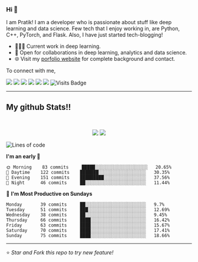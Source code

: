 
### Hi 👋 
I am Pratik! I am a developer who is passionate about stuff like deep learning and data science. Few tech that I enjoy working in, are Python, C++, PyTorch, and  Flask. Also, I have just started tech-blogging! 

- 👨🏽‍💻 Current work in deep learning.
- 🤝 Open for collaborations in deep learning, analytics and data science.
- 🌐 Visit my [porfolio website](https://pr2tik1.github.io/) for complete background and contact.

To connect with me,

[<img src="https://img.shields.io/badge/twitter-%231DA1F2.svg?&style=for-the-badge&logo=twitter&logoColor=white" />](https://twitter.com/Pratikpkb) [<img src="https://img.shields.io/badge/medium-%2312100E.svg?&style=for-the-badge&logo=medium&logoColor=white" />](https://medium.com/@pratikbaitha04)  [<img src="https://img.shields.io/badge/linkedin-%230077B5.svg?&style=for-the-badge&logo=linkedin&logoColor=white" />](https://www.linkedin.com/in/pratik-kumar04/) [<img src = "https://img.shields.io/badge/instagram-%23E4405F.svg?&style=for-the-badge&logo=instagram&logoColor=white">](https://www.instagram.com/pratikkumar04/) [<img src = "https://img.shields.io/badge/facebook-%231877F2.svg?&style=for-the-badge&logo=facebook&logoColor=white">](https://www.facebook.com/pr2tik1) [<img src ="https://img.shields.io/badge/portfolio-web-%23.svg?&style=for-the-badge&logo=&logoColor=white%22">](https://pr2tik1.github.io/) ![Visits Badge](https://badges.pufler.dev/visits/pr2tik1/pr2tik1?style=for-the-badge ) 

---
## My github Stats!!

<br>

<p align = "center">
  <img src = "https://github-readme-stats.vercel.app/api?username=pr2tik1&show_icons=true&theme=radical&line_height=27">
  <img src = "https://github-readme-stats.vercel.app/api/top-langs/?username=pr2tik1&hide=css,html&theme=tokyonight">
</p>


<!--START_SECTION:waka-->
![Lines of code](https://img.shields.io/badge/From%20Hello%20World%20I've%20written-15326327%20Lines%20of%20code-blue)

**I'm an early 🐤** 

```text
🌞 Morning    83 commits     █████░░░░░░░░░░░░░░░░░░░░   20.65% 
🌆 Daytime    122 commits    ███████░░░░░░░░░░░░░░░░░░   30.35% 
🌃 Evening    151 commits    █████████░░░░░░░░░░░░░░░░   37.56% 
🌙 Night      46 commits     ██░░░░░░░░░░░░░░░░░░░░░░░   11.44%

```
📅 **I'm Most Productive on Sundays** 

```text
Monday       39 commits     ██░░░░░░░░░░░░░░░░░░░░░░░   9.7% 
Tuesday      51 commits     ███░░░░░░░░░░░░░░░░░░░░░░   12.69% 
Wednesday    38 commits     ██░░░░░░░░░░░░░░░░░░░░░░░   9.45% 
Thursday     66 commits     ████░░░░░░░░░░░░░░░░░░░░░   16.42% 
Friday       63 commits     ████░░░░░░░░░░░░░░░░░░░░░   15.67% 
Saturday     70 commits     ████░░░░░░░░░░░░░░░░░░░░░   17.41% 
Sunday       75 commits     ████░░░░░░░░░░░░░░░░░░░░░   18.66%

```
<!--END_SECTION:waka-->

---

⭐ *Star and Fork this repo to try new feature!* 
